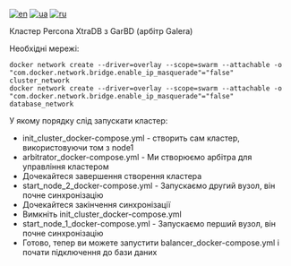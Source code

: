 [![en](https://img.shields.io/badge/lang-en-red.svg)](README.md)
[![ua](https://img.shields.io/badge/lang-ua-yellow.svg)](README.ua.md)
[![ru](https://img.shields.io/badge/lang-ru-blue.svg)](README.ru.md)

Кластер Percona XtraDB з GarBD (арбітр Galera)

Необхідні мережі:
```
docker network create --driver=overlay --scope=swarm --attachable -o "com.docker.network.bridge.enable_ip_masquerade"="false" cluster_network
docker network create --driver=overlay --scope=swarm --attachable -o "com.docker.network.bridge.enable_ip_masquerade"="false" database_network
```

У якому порядку слід запускати кластер:
   + init_cluster_docker-compose.yml - створить сам кластер, використовуючи том з node1
   + arbitrator_docker-compose.yml - Ми створюємо арбітра для управління кластером
   + Дочекайтеся завершення створення кластера
   + start_node_2_docker-compose.yml - Запускаємо другий вузол, він почне синхронізацію
   + Дочекайтеся закінчення синхронізації
   + Вимкніть init_cluster_docker-compose.yml
   + start_node_1_docker-compose.yml - Запускаємо перший вузол, він почне синхронізацію
   + Готово, тепер ви можете запустити balancer_docker-compose.yml і почати підключення до бази даних
